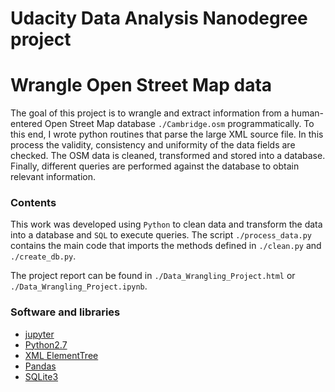 # Udacity Data Analysis Nanodegree project 
# Wrangle Open Street Map data

The goal of this project is to wrangle and extract information from a human-entered Open Street Map database `./Cambridge.osm` programmatically.
To this end, I wrote python routines that parse the large XML source file. 
In this process the validity, consistency and uniformity of the data fields are checked. 
The OSM data is cleaned, transformed and stored into a database. 
Finally, different queries are performed against the database to obtain relevant information.

### Contents

This work was developed using `Python` to clean data and transform the data into a database and `SQL` to execute queries.
The script `./process_data.py` contains the main code that imports the methods defined in 
`./clean.py` and `./create_db.py`.

The project report can be found in `./Data_Wrangling_Project.html` or `./Data_Wrangling_Project.ipynb`. 

### Software and libraries

* [jupyter](https://jupyter.org/)
* [Python2.7](https://www.python.org/download/releases/2.7/)
* [XML ElementTree](https://docs.python.org/2/library/xml.etree.elementtree.html#)
* [Pandas](https://pandas.pydata.org/)
* [SQLite3](https://docs.python.org/2/library/sqlite3.html)



